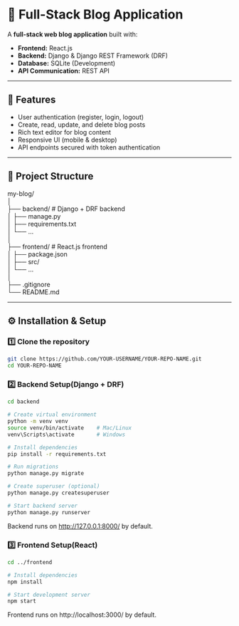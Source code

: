 # 📝 Full-Stack Blog Application

A **full-stack web blog application** built with:

- **Frontend:** React.js
- **Backend:** Django & Django REST Framework (DRF)
- **Database:** SQLite (Development)
- **API Communication:** REST API

---

## 📌 Features
- User authentication (register, login, logout)
- Create, read, update, and delete blog posts
- Rich text editor for blog content
- Responsive UI (mobile & desktop)
- API endpoints secured with token authentication

---

## 📂 Project Structure

my-blog/</br>
│</br>
├── backend/ # Django + DRF backend</br>
│ ├── manage.py</br>
│ ├── requirements.txt</br>
│ └── ...</br>
│</br>
├── frontend/ # React.js frontend</br>
│ ├── package.json</br>
│ ├── src/</br>
│ └── ...</br>
│</br>
├── .gitignore</br>
└── README.md</br>


---

## ⚙️ Installation & Setup

### 1️⃣ Clone the repository
```bash
git clone https://github.com/YOUR-USERNAME/YOUR-REPO-NAME.git
cd YOUR-REPO-NAME
```

### 2️⃣ Backend Setup(Django + DRF)
```bash
cd backend

# Create virtual environment
python -m venv venv
source venv/bin/activate    # Mac/Linux
venv\Scripts\activate       # Windows

# Install dependencies
pip install -r requirements.txt

# Run migrations
python manage.py migrate

# Create superuser (optional)
python manage.py createsuperuser

# Start backend server
python manage.py runserver
```
Backend runs on http://127.0.0.1:8000/ by default.

### 3️⃣ Frontend Setup(React)
```bash
cd ../frontend

# Install dependencies
npm install

# Start development server
npm start
```
Frontend runs on http://localhost:3000/ by default.
